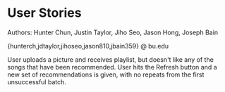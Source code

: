 # User Stories

Authors: Hunter Chun, Justin Taylor, Jiho Seo, Jason Hong, Joseph Bain

{hunterch,jdtaylor,jihoseo,jason810,jbain359} @ bu.edu

User uploads a picture and receives playlist, but doesn't like any of the songs that have been recommended. User hits the Refresh button and a new set of recommendations is given, with no repeats from the first unsuccessful batch. 
